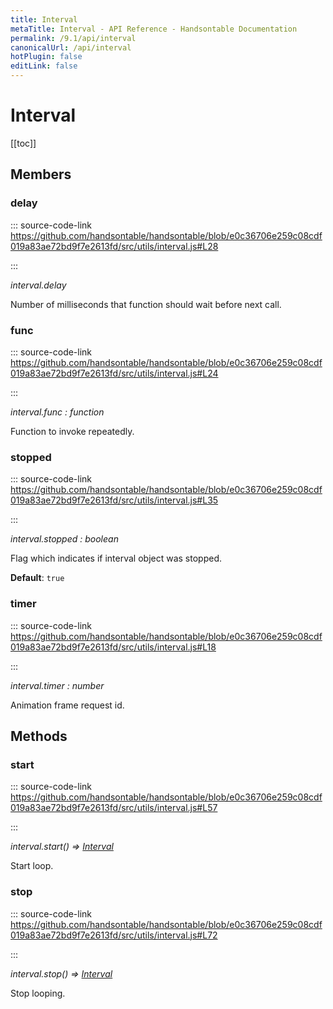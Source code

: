 ```yaml
---
title: Interval
metaTitle: Interval - API Reference - Handsontable Documentation
permalink: /9.1/api/interval
canonicalUrl: /api/interval
hotPlugin: false
editLink: false
---
```


# Interval

[[toc]]
## Members

### delay
  
::: source-code-link https://github.com/handsontable/handsontable/blob/e0c36706e259c08cdf019a83ae72bd9f7e2613fd/src/utils/interval.js#L28

:::

_interval.delay_

Number of milliseconds that function should wait before next call.



### func
  
::: source-code-link https://github.com/handsontable/handsontable/blob/e0c36706e259c08cdf019a83ae72bd9f7e2613fd/src/utils/interval.js#L24

:::

_interval.func : function_

Function to invoke repeatedly.



### stopped
  
::: source-code-link https://github.com/handsontable/handsontable/blob/e0c36706e259c08cdf019a83ae72bd9f7e2613fd/src/utils/interval.js#L35

:::

_interval.stopped : boolean_

Flag which indicates if interval object was stopped.

**Default**: <code>true</code>  


### timer
  
::: source-code-link https://github.com/handsontable/handsontable/blob/e0c36706e259c08cdf019a83ae72bd9f7e2613fd/src/utils/interval.js#L18

:::

_interval.timer : number_

Animation frame request id.


## Methods

### start
  
::: source-code-link https://github.com/handsontable/handsontable/blob/e0c36706e259c08cdf019a83ae72bd9f7e2613fd/src/utils/interval.js#L57

:::

_interval.start() ⇒ [Interval](@/api/interval.md)_

Start loop.



### stop
  
::: source-code-link https://github.com/handsontable/handsontable/blob/e0c36706e259c08cdf019a83ae72bd9f7e2613fd/src/utils/interval.js#L72

:::

_interval.stop() ⇒ [Interval](@/api/interval.md)_

Stop looping.


